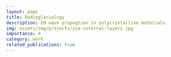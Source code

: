 ```yaml
---
layout: page
title: Radioglaciology
description: EM wave propagtion in polycrystalline materials
img: assets/img/projects/ice-internal-layers.jpg
importance: 4
category: work
related_publications: true
---
```


